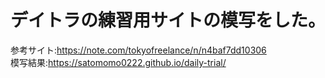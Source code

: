 # デイトラの練習用サイトの模写をした。  
参考サイト:https://note.com/tokyofreelance/n/n4baf7dd10306  
模写結果:https://satomomo0222.github.io/daily-trial/
